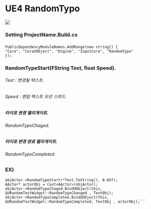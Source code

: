# UE4 RandomTypo

<img src="./Gif_Sample.gif">

### 
### Setting ProjectName.Build.cs
### 
```
PublicDependencyModuleNames.AddRange(new string[] { 
"Core", "CoreUObject", "Engine", "InputCore", "RandomTypo" 
});
```

### RandomTypeStart(FString Text, float Speed).

###### Text : 변경될 텍스트.
###### Speed : 랜덤 텍스트 모션 스피드.


##### 타이포 변경 델리게이트.
###### RandomTypoChaged.

##### 타이포 변경 완료 델리게이트.

###### RandomTypoCompleted.
### EX)

```ARandomTypoEffect *objActor = GetWorld()->SpawnActor<ARandomTypoEffect>();
objActor->RandomTypeStart(*Text.ToString(), 0.05f);
AActor* actorObj = Cast<AActor>(objActor);  
objActor->RandomTypoChaged.BindUObject(this, &URandomTextWidget::RandomTypoChanged , TextObj);
objActor->RandomTypoCompleted.BindUObject(this, &URandomTextWidget::RandomTypoCompleted, TextObj , actorObj);```

